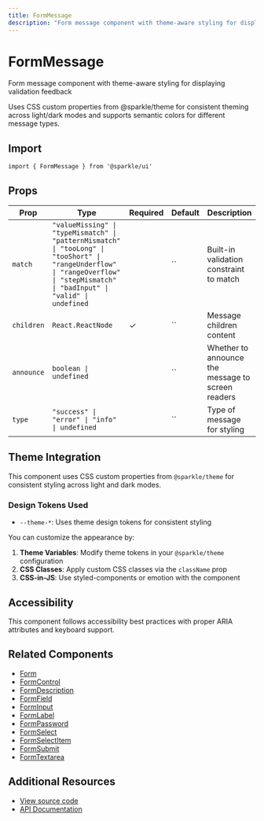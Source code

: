 ```yaml
---
title: FormMessage
description: "Form message component with theme-aware styling for displaying validation feedback"
---
```


# FormMessage

Form message component with theme-aware styling for displaying validation feedback

Uses CSS custom properties from @sparkle/theme for consistent theming across light/dark modes and supports semantic colors for different message types.

## Import

```tsx
import { FormMessage } from '@sparkle/ui'
```

## Props

| Prop | Type | Required | Default | Description |
| --- | --- | --- | --- | --- |
| `match` | `"valueMissing" \| "typeMismatch" \| "patternMismatch" \| "tooLong" \| "tooShort" \| "rangeUnderflow" \| "rangeOverflow" \| "stepMismatch" \| "badInput" \| "valid" \| undefined` |  | `` | Built-in validation constraint to match |
| `children` | `React.ReactNode` | ✓ | `` | Message children content |
| `announce` | `boolean \| undefined` |  | `` | Whether to announce the message to screen readers |
| `type` | `"success" \| "error" \| "info" \| undefined` |  | `` | Type of message for styling |

## Theme Integration

This component uses CSS custom properties from `@sparkle/theme` for consistent styling across light and dark modes.

### Design Tokens Used

- `--theme-*`: Uses theme design tokens for consistent styling

You can customize the appearance by:

1. **Theme Variables**: Modify theme tokens in your `@sparkle/theme` configuration
2. **CSS Classes**: Apply custom CSS classes via the `className` prop
3. **CSS-in-JS**: Use styled-components or emotion with the component

## Accessibility

This component follows accessibility best practices with proper ARIA attributes and keyboard support.

## Related Components

- [Form](./form)
- [FormControl](./form-control)
- [FormDescription](./form-description)
- [FormField](./form-field)
- [FormInput](./form-input)
- [FormLabel](./form-label)
- [FormPassword](./form-password)
- [FormSelect](./form-select)
- [FormSelectItem](./form-select-item)
- [FormSubmit](./form-submit)
- [FormTextarea](./form-textarea)

## Additional Resources

- [View source code](https://github.com/marcusrbrown/sparkle/blob/main/packages/ui/src/components/Form/FormMessage.tsx)
- [API Documentation](/api/ui/src#formmessage)
